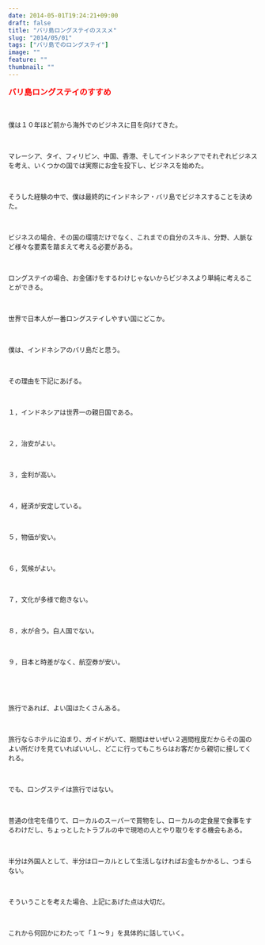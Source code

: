 ```yaml
---
date: 2014-05-01T19:24:21+09:00
draft: false
title: "バリ島ロングステイのススメ"
slug: "2014/05/01"
tags: ["バリ島でのロングステイ"]
image: ""
feature: ""
thumbnail: ""
---
```

<p><font color="#ff0000" size="3"><strong>バリ島ロングステイのすすめ</strong></font></p><br/><p><font size="2">僕は１０年ほど前から海外でのビジネスに目を向けてきた。</font></p><p><font size="2"><br/></font></p><p><font size="2">マレーシア、タイ、フィリピン、中国、香港、そしてインドネシアでそれぞれビジネスを考え、いくつかの国では実際にお金を投下し、ビジネスを始めた。</font></p><p><font size="2"><br/></font></p><p><font size="2">そうした経験の中で、僕は最終的にインドネシア・バリ島でビジネスすることを決めた。</font></p><p><font size="2"><br/></font></p><p><font size="2">ビジネスの場合、その国の環境だけでなく、これまでの自分のスキル、分野、人脈など様々な要素を踏まえて考える必要がある。</font></p><p><font size="2"><br/></font></p><p><font size="2">ロングステイの場合、お金儲けをするわけじゃないからビジネスより単純に考えることができる。</font></p><p><font size="2"><br/></font></p><p><font size="2">世界で日本人が一番ロングステイしやすい国にどこか。</font></p><p><font size="2"><br/></font></p><p><font size="2">僕は、インドネシアのバリ島だと思う。</font></p><p><font size="2"><br/></font></p><p><font size="2">その理由を下記にあげる。</font></p><p><font size="2"><br/></font></p><p><font size="2">１，インドネシアは世界一の親日国である。</font></p><p><font size="2"><br/></font></p><p><font size="2">２，治安がよい。</font></p><p><font size="2"><br/></font></p><p><font size="2">３，金利が高い。</font></p><p><font size="2"><br/></font></p><p><font size="2">４，経済が安定している。</font></p><p><font size="2"><br/></font></p><p><font size="2">５，物価が安い。</font></p><p><font size="2"><br/></font></p><p><font size="2">６，気候がよい。</font></p><p><font size="2"><br/></font></p><p><font size="2">７，文化が多様で飽きない。</font></p><p><font size="2"><br/></font></p><p><font size="2">８，水が合う。白人国でない。</font></p><p><font size="2"><br/></font></p><p><font size="2">９，日本と時差がなく、航空券が安い。</font></p><p><font size="2"><br/></font></p><p><font size="2"><br/></font></p><p><font size="2">旅行であれば、よい国はたくさんある。</font></p><p><font size="2"><br/></font></p><p><font size="2">旅行ならホテルに泊まり、ガイドがいて、期間はせいぜい２週間程度だからその国のよい所だけを見ていればいいし、どこに行ってもこちらはお客だから親切に接してくれる。</font></p><p><font size="2"><br/></font></p><p><font size="2">でも、ロングステイは旅行ではない。</font></p><p><font size="2"><br/></font></p><p><font size="2">普通の住宅を借りて、ローカルのスーパーで買物をし、ローカルの定食屋で食事をするわけだし、ちょっとしたトラブルの中で現地の人とやり取りをする機会もある。</font></p><p><font size="2"><br/></font></p><p><font size="2">半分は外国人として、半分はローカルとして生活しなければお金もかかるし、つまらない。</font></p><p><font size="2"><br/></font></p><p><font size="2">そういうことを考えた場合、上記にあげた点は大切だ。</font></p><p><font size="2"><br/></font></p><p><font size="2">これから何回かにわたって「１～９」を具体的に話していく。</font></p><br/><br/><br/>

